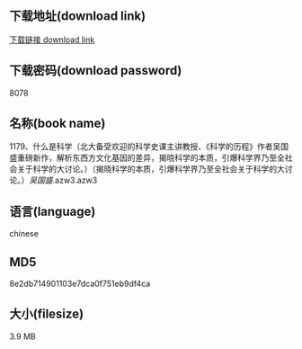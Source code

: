## 下载地址(download link)
[下载链接 download link](https://voluble-croquembouche-d321dc.netlify.app/?s=1179%E3%80%81%E4%BB%80%E4%B9%88%E6%98%AF%E7%A7%91%E5%AD%A6%EF%BC%88%E5%8C%97%E5%A4%A7%E5%A4%87%E5%8F%97%E6%AC%A2%E8%BF%8E%E7%9A%84%E7%A7%91%E5%AD%A6%E5%8F%B2%E8%AF%BE%E4%B8%BB%E8%AE%B2%E6%95%99%E6%8E%88%E3%80%81%E3%80%8A%E7%A7%91%E5%AD%A6%E7%9A%84%E5%8E%86%E7%A8%8B%E3%80%8B%E4%BD%9C%E8%80%85%E5%90%B4%E5%9B%BD%E7%9B%9B%E9%87%8D%E7%A3%85%E6%96%B0%E4%BD%9C%EF%BC%8C%E8%A7%A3%E6%9E%90%E4%B8%9C%E8%A5%BF%E6%96%B9%E6%96%87%E5%8C%96%E5%9F%BA%E5%9B%A0%E7%9A%84%E5%B7%AE%E5%BC%82%EF%BC%8C%E6%8F%AD%E6%99%93%E7%A7%91%E5%AD%A6%E7%9A%84%E6%9C%AC%E8%B4%A8%EF%BC%8C%E5%BC%95%E7%88%86%E7%A7%91%E5%AD%A6%E7%95%8C%E4%B9%83%E8%87%B3%E5%85%A8%E7%A4%BE%E4%BC%9A%E5%85%B3%E4%BA%8E%E7%A7%91%E5%AD%A6%E7%9A%84%E5%A4%A7%E8%AE%A8%E8%AE%BA%E3%80%82%EF%BC%89%EF%BC%88%E6%8F%AD%E6%99%93%E7%A7%91%E5%AD%A6%E7%9A%84%E6%9C%AC%E8%B4%A8%EF%BC%8C%E5%BC%95%E7%88%86%E7%A7%91%E5%AD%A6%E7%95%8C%E4%B9%83%E8%87%B3%E5%85%A8%E7%A4%BE%E4%BC%9A%E5%85%B3%E4%BA%8E%E7%A7%91%E5%AD%A6%E7%9A%84%E5%A4%A7%E8%AE%A8%E8%AE%BA%E3%80%82%EF%BC%89_%E5%90%B4%E5%9B%BD%E7%9B%9B_.azw3)

## 下载密码(download password)
8078

## 名称(book name)
1179、什么是科学（北大备受欢迎的科学史课主讲教授、《科学的历程》作者吴国盛重磅新作，解析东西方文化基因的差异，揭晓科学的本质，引爆科学界乃至全社会关于科学的大讨论。）（揭晓科学的本质，引爆科学界乃至全社会关于科学的大讨论。）_吴国盛_.azw3.azw3

## 语言(language)
chinese

## MD5
8e2db714901103e7dca0f751eb9df4ca

## 大小(filesize)
3.9 MB
